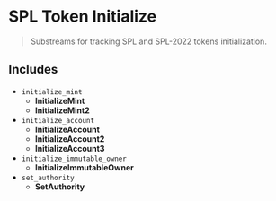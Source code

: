 # SPL Token Initialize

> Substreams for tracking SPL and SPL-2022 tokens initialization.
>
## Includes

- `initialize_mint`
  - **InitializeMint**
  - **InitializeMint2**
- `initialize_account`
  - **InitializeAccount**
  - **InitializeAccount2**
  - **InitializeAccount3**
- `initialize_immutable_owner`
  - **InitializeImmutableOwner**
- `set_authority`
  - **SetAuthority**
